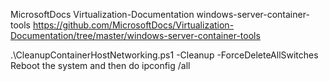 
MicrosoftDocs Virtualization-Documentation windows-server-container-tools
https://github.com/MicrosoftDocs/Virtualization-Documentation/tree/master/windows-server-container-tools

.\CleanupContainerHostNetworking.ps1 -Cleanup -ForceDeleteAllSwitches
Reboot the system and then do ipconfig /all

